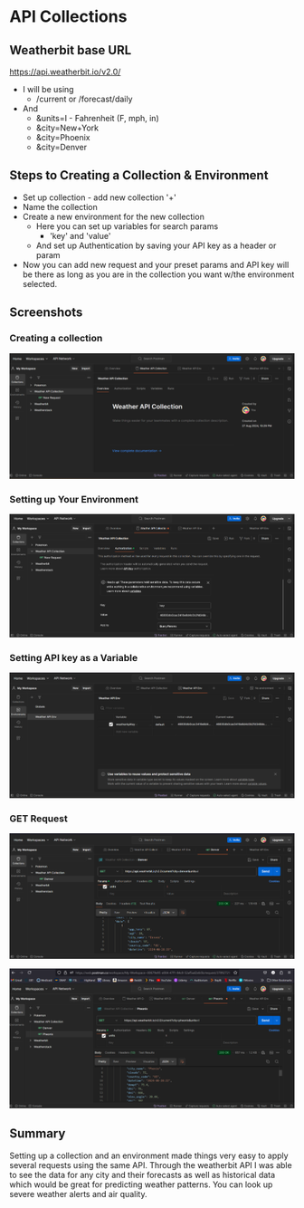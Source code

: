 # API Collections

## Weatherbit base URL

<https://api.weatherbit.io/v2.0/>

  - I will be using  
    * /current or /forecast/daily
  - And 
    * &units=I - Fahrenheit (F, mph, in)
    * &city=New+York
    * &city=Phoenix
    * &city=Denver

## Steps to Creating a Collection & Environment
* Set up collection - add new collection '+'
* Name the collection
* Create a new environment for the new collection
  - Here you can set up variables for search params
    * 'key' and 'value'
  - And set up Authentication by saving your API key as a header or param
* Now you can add new request and your preset params and API key will be there as long as you are in the collection you want w/the environment selected. 

## Screenshots
### Creating a collection

![colection](<img/collection.png>)

### Setting up Your Environment

![environment](<img/enviroment.png>)

### Setting API key as a Variable

![API Key](<img/apiKey.png>)

### GET Request

![Request 1](<img/request.png>)

![Request 2](<img/request2.png>)

## Summary

Setting up a collection and an environment made things very easy to apply several requests using the same API. Through the weatherbit API I was able to see the data for any city and their forecasts as well as historical data which would be great for predicting weather patterns. You can look up severe weather alerts and air quality.